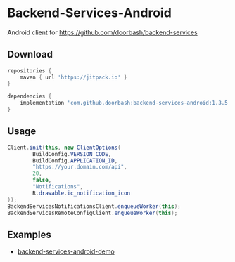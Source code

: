 # Backend-Services-Android

Android client for https://github.com/doorbash/backend-services

## Download

```groovy
repositories {
    maven { url 'https://jitpack.io' }
}

dependencies {
    implementation 'com.github.doorbash:backend-services-android:1.3.5'
}
```

## Usage
```java
Client.init(this, new ClientOptions(
        BuildConfig.VERSION_CODE,
        BuildConfig.APPLICATION_ID,
        "https://your.domain.com/api",
        20,
        false,
        "Notifications",
        R.drawable.ic_notification_icon
));
BackendServicesNotificationsClient.enqueueWorker(this);
BackendServicesRemoteConfigClient.enqueueWorker(this);
```

## Examples
- [backend-services-android-demo](https://github.com/doorbash/backend-services-android-demo)
